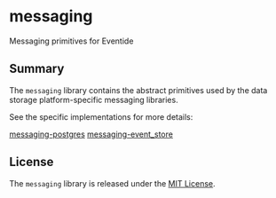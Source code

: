 # messaging

Messaging primitives for Eventide

## Summary

The `messaging` library contains the abstract primitives used by the data storage platform-specific messaging libraries.

See the specific implementations for more details:

[messaging-postgres](https://github.com/eventide-project/messaging-postgres)
[messaging-event_store](https://github.com/eventide-project/messaging-event-store)

## License

The `messaging` library is released under the [MIT License](https://github.com/eventide-project/messaging/blob/master/MIT-License.txt).
